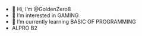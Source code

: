 - 👋 Hi, I’m @GoldenZero8
- 👀 I’m interested in GAMING
- 🌱 I’m currently learning BASIC OF PROGRAMMING
- ALPRO B2

<!---
GoldenZero8/GoldenZero8 is a ✨ special ✨ repository because its `README.md` (this file) appears on your GitHub profile.
You can click the Preview link to take a look at your changes.
--->
